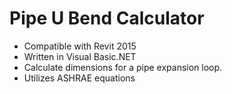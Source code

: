 # Pipe U Bend Calculator

* Compatible with Revit 2015
* Written in Visual Basic.NET
* Calculate dimensions for a pipe expansion loop.
* Utilizes ASHRAE equations
